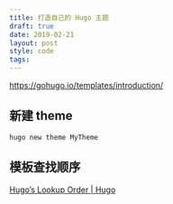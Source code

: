 ```yaml
---
title: 打造自己的 Hugo 主题
draft: true
date: 2019-02-21
layout: post
style: code
tags: 
---
```




https://gohugo.io/templates/introduction/


## 新建 theme

```
hugo new theme MyTheme
```


## 模板查找顺序
[Hugo’s Lookup Order | Hugo](https://gohugo.io/templates/lookup-order/)
